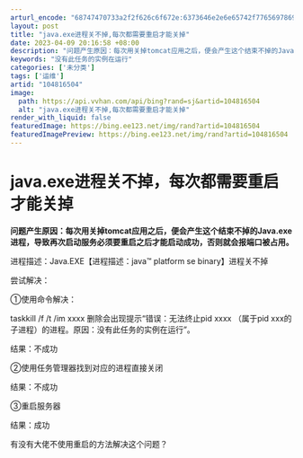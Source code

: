 ```yaml
---
arturl_encode: "68747470733a2f2f626c6f672e:6373646e2e6e65742f77656978696e5f34333839313838332f:61727469636c652f64657461696c732f313034383136353034"
layout: post
title: "java.exe进程关不掉,每次都需要重启才能关掉"
date: 2023-04-09 20:16:58 +08:00
description: "问题产生原因：每次用关掉tomcat应用之后，便会产生这个结束不掉的Java.exe进程，导致再次启"
keywords: "没有此任务的实例在运行"
categories: ['未分类']
tags: ['运维']
artid: "104816504"
image:
  path: https://api.vvhan.com/api/bing?rand=sj&artid=104816504
  alt: "java.exe进程关不掉,每次都需要重启才能关掉"
render_with_liquid: false
featuredImage: https://bing.ee123.net/img/rand?artid=104816504
featuredImagePreview: https://bing.ee123.net/img/rand?artid=104816504
---
```


# java.exe进程关不掉，每次都需要重启才能关掉

**问题产生原因：每次用关掉tomcat应用之后，便会产生这个结束不掉的Java.exe进程，导致再次启动服务必须要重启之后才能启动成功，否则就会报端口被占用。**
  
进程描述：Java.EXE【进程描述：java™ platform se binary】进程关不掉

尝试解决：
  
①使用命令解决：
  
taskkill /f /t /im xxxx 删除会出现提示“错误：无法终止pid xxxx （属于pid xxx的子进程）的进程。原因：没有此任务的实例在运行”。
  
结果：不成功

②使用任务管理器找到对应的进程直接关闭
  
结果：不成功

③重启服务器
  
结果：成功

有没有大佬不使用重启的方法解决这个问题？
